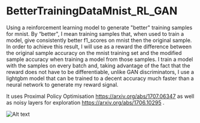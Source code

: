 # BetterTrainingDataMnist_RL_GAN


Using a reinforcement learning model to generate "better" training samples for mnist. By “better", I mean training samples that, when used to train a model, give consistently better f1_scores on mnist then the original sample. In order to achieve this result, I will use as a reward the difference between the original sample accuracy on the mnist training set and the modified sample accuracy when training a model from those samples. I train a model with the samples on every batch and, taking advantage of the fact that the reward does not have to be differentiable, unlike GAN discriminators, I use a lightgbm model that can be trained to a decent accuracy much faster than a neural network to generate my reward signal.

It uses Proximal Policy Optimisation https://arxiv.org/abs/1707.06347 as well as noisy layers for exploration https://arxiv.org/abs/1706.10295 .

![Alt text](/relative/CodeOutline.PNG?raw=true "Optional Title")

  
  
  
